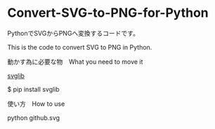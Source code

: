 # Convert-SVG-to-PNG-for-Python
PythonでSVGからPNGへ変換するコードです。

This is the code to convert SVG to PNG in Python.

動かす為に必要な物　What you need to move it

[svglib](https://pypi.org/project/svglib/)

$ pip install svglib

使い方　How to use

python github.svg
